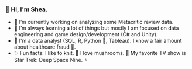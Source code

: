 ### 👋 Hi, I'm Shea.

- 🔭 I’m currently working on analyzing some Metacritic review data.
- 🌱 I’m always learning a lot of things but mostly I am focused on data engineering and game design/development (C# and Unity).
- 💬 I'm a data analyst (SQL, R, Python 🐍, Tableau). I know a fair amount about healthcare fraud 🏥.
- ✨ Fun facts: I like to knit. 🧶 I love mushrooms. 🍄 My favorite TV show is Star Trek: Deep Space Nine. ⭐

<!--
**clone-of-kahless/clone-of-kahless** is a ✨ _special_ ✨ repository because its `README.md` (this file) appears on your GitHub profile.

Here are some ideas to get you started:

- 🔭 I’m currently working on ...
- 🌱 I’m currently learning ...
- 👯 I’m looking to collaborate on ...
- 🤔 I’m looking for help with ...
- 💬 Ask me about ...
- 📫 How to reach me: ...
- 😄 Pronouns: ...
- ⚡ Fun fact: ...
-->